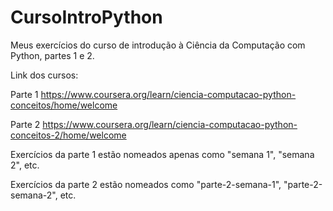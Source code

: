 # CursoIntroPython

Meus exercícios do curso de introdução à Ciência da Computação com Python, partes 1 e 2.

Link dos cursos:

Parte 1 
https://www.coursera.org/learn/ciencia-computacao-python-conceitos/home/welcome

Parte 2
https://www.coursera.org/learn/ciencia-computacao-python-conceitos-2/home/welcome

Exercícios da parte 1 estão nomeados apenas como "semana 1", "semana 2", etc.

Exercícios da parte 2 estão nomeados como "parte-2-semana-1", "parte-2-semana-2", etc.

